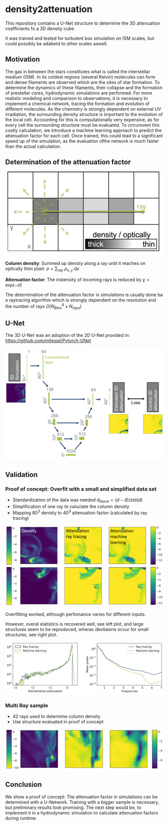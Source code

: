 # density2attenuation

This repository contains a U-Net structure to determine the 3D attenuation coefficients fo a 3D density cube.

It was trained and tested for turbulent box simulation on ISM scales, but could possibly be adabetd to other scales aswell.



## Motivation

The gas in between the stars constitutes what is called the interstellar medium (ISM). In its coldest regions (several Kelvin) molecules can form and dense filaments are observed which are the sites of star formation. To determine the dynamics of these filaments, their collapse and the formation of prestellar cores, hydrodynamic simulations are performed. For more realistic modeling and comparison to observations, it is necessary to implement a chemical network, tracing the formation and evolution of different molecules. As the chemistry is strongly dependent on external UV irradiation, the surrounding density structure is important to the evolution of the local cell. Accounting for this is computationally very expensive, as for every cell the surrounding structure must be evaluated. To circumvent this costly calculation, we introduce a machine learning approach to predict the attenuation factor for each cell. Once trained, this could lead to a significant speed up of the simulation, as the evaluation ofthe network is much faster than the actual calculation.

## Determination of the attenuation factor

![Ray tracing](https://github.com/ehoemann/density2attenuation/blob/main/images/rayTracing.png)

**Column density**: Summed up denisty along a ray until it reaches on optically thini pixel: $\sigma = \sum_{ray}\ \rho _{x,y}\ \text{d}x$

**Attenuation factor**: The instensity of incoming rays is reduced by $\chi = \text{exp}(-\bar{\sigma})$

The determination of the attenuation factor in simulations is usually done ba a raytracing algorithm which is strongly dependent on the resolution and the number of rays $O(N^4_{Bins}\times N_{rays})$

## U-Net

The 3D U-Net was an adoption of the 2D U-Net provided in: https://github.com/milesial/Pytorch-UNet

![U-Net](https://github.com/ehoemann/density2attenuation/blob/main/images/U-Net.png)

## Validation

### Proof of concept: Overfit with a small and simplified data set

- Standardization of the data was needed $d_{Norm} = (d-\bar{d})/\text{std}(d)$
- Simplification of one ray to caluclate the column density
- Mapping 80$^{3}$ denisty to 40$^{3}$ attenuation factor (calculated by ray tracing)

![Overfitting](https://github.com/ehoemann/density2attenuation/blob/main/images/Overfitting.png)

Overfitting worked, although perfomance varies for different inputs.

However, overal statistics is recovered well, see left plot, and large structures seem to be reproduced, wheras devitaions occur for small structures, see right plot.

![statcitics](https://github.com/ehoemann/density2attenuation/blob/main/images/statictics.png)

### Multi Ray sample

- 42 rays used to determine column density
- Use structure evaluated in proof of concept

![MultiRay](https://github.com/ehoemann/density2attenuation/blob/main/images/MultiRay.png)

## Conclusion

We show a proof of concept: The attenuation factor in simulations can be determined with a U-Network. Training with a bigger sample is necessary, but preliminary results look promising. The next step would be, to implement it in a hydrodynamic simulation to calculate attenuation factors during runtime.
